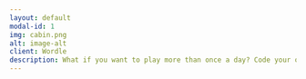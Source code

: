 ```yaml
---
layout: default
modal-id: 1
img: cabin.png
alt: image-alt
client: Wordle
description: What if you want to play more than once a day? Code your own version!
---
```

